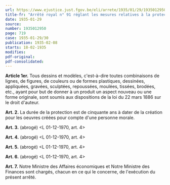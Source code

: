 ```yaml
---
url: https://www.ejustice.just.fgov.be/eli/arrete/1935/01/29/1935012950/justel
title-fr: "Arrêté royal n° 91 réglant les mesures relatives à la protection des dessins et modèles industriels."
date: 1935-01-29
source:
number: 1935012950
page: 719
case: 1935-01-29/30
publication: 1935-02-08
starts: 18-02-1935
modifies:
pdf-original:
pdf-consolidated:
---
```


**Article 1er.** Tous dessins et modèles, c'est-à-dire toutes combinaisons de lignes, de figures, de couleurs ou de formes plastiques, dessinées, appliquées, gravées, sculptées, repoussées, moulées, tissées, brodées, etc., ayant pour but de donner à un produit un aspect nouveau ou une forme originale, sont soumis aux dispositions de la loi du 22 mars 1886 sur le droit d'auteur.

**Art. 2.** La durée de la protection est de cinquante ans à dater de la création pour les oeuvres créées pour compte d'une personne morale.

**Art. 3.** (abrogé) <L 01-12-1970, art. 4>

**Art. 4.** (abrogé) <L 01-12-1970, art. 4>

**Art. 5.** (abrogé) <L 01-12-1970, art. 4>

**Art. 6.** (abrogé) <L 01-12-1970, art. 4>

**Art. 7.** Notre Ministre des Affaires économiques et Notre Ministre des Finances sont chargés, chacun en ce qui le concerne, de l'exécution du présent arrêté.
